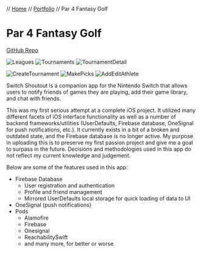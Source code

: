 // [Home](../index.md) // [Portfolio](../portfolio.md) // Par 4 Fantasy Golf

# Par 4 Fantasy Golf
[GitHub Repo](https://github.com/brianeatsbeets/Par-4-Fantasy-Golf)

![Leagues](https://github.com/brianeatsbeets/brianeatsbeets.github.io/assets/94752449/6d68b774-126f-4c92-86f8-eed17e52279b) ![Tournaments](https://github.com/brianeatsbeets/brianeatsbeets.github.io/assets/94752449/0a40a5c5-cb05-442c-975e-48bb7724a742) ![TournamentDetail](https://github.com/brianeatsbeets/brianeatsbeets.github.io/assets/94752449/1fd23914-bdb4-40f0-8fa1-ebd43fb71385)

![CreateTournament](https://github.com/brianeatsbeets/brianeatsbeets.github.io/assets/94752449/b368d683-5447-43c5-b4b8-14086fcdf43a) ![MakePicks](https://github.com/brianeatsbeets/brianeatsbeets.github.io/assets/94752449/4acc5d6f-b161-4dda-b474-a3972023a357) ![AddEditAthlete](https://github.com/brianeatsbeets/brianeatsbeets.github.io/assets/94752449/3b0b3581-6711-492c-a003-02761210cc8b)

Switch Shoutout is a companion app for the Nintendo Switch that allows users to notify friends of games they are playing, add their game library, and chat with friends.

This was my first serious attempt at a complete iOS project. It utilized many different facets of iOS interface functionality as well as a number of backend frameworks/utilities (UserDefaults, Firebase database, OneSignal for push notifications, etc.). It currently exists in a bit of a broken and outdated state, and the Firebase database is no longer active. My purpose in uploading this is to preserve my first passion project and give me a goal to surpass in the future. Decisions and methodologies used in this app do not reflect my current knowledge and judgement.

Below are some of the features used in this app:
- Firebase Database
  - User registration and authentication
  - Profile and friend management
  - Mirrored UserDefaults local storage for quick loading of data to UI
- OneSignal (push notifications)
- Pods
  - Alamofire
  - Firebase
  - Onesignal
  - ReachabilitySwift
  - and many more, for better or worse
